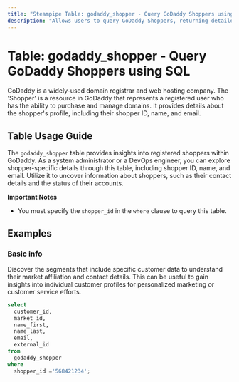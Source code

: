 ```yaml
---
title: "Steampipe Table: godaddy_shopper - Query GoDaddy Shoppers using SQL"
description: "Allows users to query GoDaddy Shoppers, returning detailed information about the registered shoppers on GoDaddy."
---
```


# Table: godaddy_shopper - Query GoDaddy Shoppers using SQL

GoDaddy is a widely-used domain registrar and web hosting company. The 'Shopper' is a resource in GoDaddy that represents a registered user who has the ability to purchase and manage domains. It provides details about the shopper's profile, including their shopper ID, name, and email.

## Table Usage Guide

The `godaddy_shopper` table provides insights into registered shoppers within GoDaddy. As a system administrator or a DevOps engineer, you can explore shopper-specific details through this table, including shopper ID, name, and email. Utilize it to uncover information about shoppers, such as their contact details and the status of their accounts.

**Important Notes**
- You must specify the `shopper_id` in the `where` clause to query this table.

## Examples

### Basic info
Discover the segments that include specific customer data to understand their market affiliation and contact details. This can be useful to gain insights into individual customer profiles for personalized marketing or customer service efforts.

```sql
select
  customer_id,
  market_id,
  name_first,
  name_last,
  email,
  external_id
from
  godaddy_shopper
where
  shopper_id ='568421234';
```